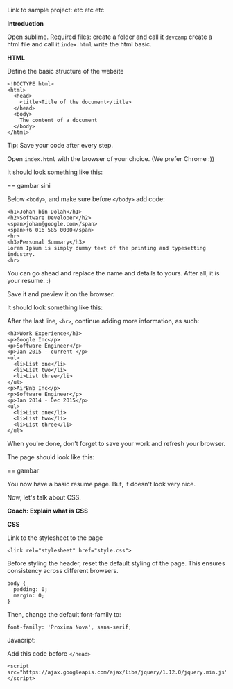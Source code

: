 Link to sample project: etc etc etc

**Introduction**

Open sublime.
Required files:
create a folder and call it `devcamp`
create a html file and call it `index.html`
write the html basic.

**HTML**

Define the basic structure of the website

```
<!DOCTYPE html>
<html>
  <head>
    <title>Title of the document</title>
  </head>
  <body>
    The content of a document
  </body>
</html>
```

Tip: Save your code after every step.

Open `index.html` with the browser of your choice. (We prefer Chrome :))

It should look something like this:

== gambar sini

Below `<body>`, and make sure before `</body>` add code:

```
<h1>Johan bin Dolah</h1>
<h2>Software Developer</h2>
<span>johan@google.com</span>
<span>+6 016 585 0000</span>
<hr>
<h3>Personal Summary</h3>
Lorem Ipsum is simply dummy text of the printing and typesetting industry.
<hr>
```

You can go ahead and replace the name and details to yours. After all, it is your resume. :)

Save it and preview it on the browser.

It should look something like this:

After the last line, `<hr>`, continue adding more information, as such:

```
<h3>Work Experience</h3>
<p>Google Inc</p>
<p>Software Engineer</p>
<p>Jan 2015 - current </p>
<ul>
  <li>List one</li>
  <li>List two</li>
  <li>List three</li>
</ul>
<p>AirBnb Inc</p>
<p>Software Engineer</p>
<p>Jan 2014 - Dec 2015</p>
<ul>
  <li>List one</li>
  <li>List two</li>
  <li>List three</li>
</ul>
```

When you're done, don't forget to save your work and refresh your browser.

The page should look like this:

== gambar

You now have a basic resume page. But, it doesn't look very nice.

Now, let's talk about CSS.

**Coach: Explain what is CSS**

**CSS**

Link to the stylesheet to the page
```
<link rel="stylesheet" href="style.css">
```

Before styling the header, reset the default styling of the page. This ensures consistency across different browsers.

```
body {
  padding: 0;
  margin: 0;
}
```

Then, change the default font-family to:
```
font-family: 'Proxima Nova', sans-serif;
```

Javacript:

Add this code before `</head>`
```
<script src="https://ajax.googleapis.com/ajax/libs/jquery/1.12.0/jquery.min.js"></script>
```
